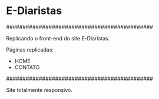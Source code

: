 # E-Diaristas #

#############################################


Replicando o front-end do site E-Diaristas.

Páginas replicadas: 

- HOME
- CONTATO

#############################################

Site totalmente responsivo.
